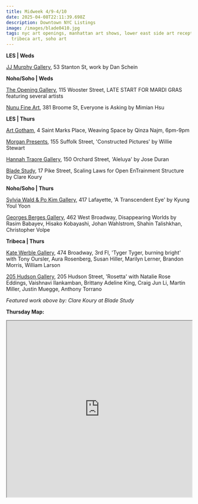 ```yaml
---
title: Midweek 4/9-4/10
date: 2025-04-08T22:11:39.698Z
description: Downtown NYC Listings
image: /images/blade0410.jpg
tags: nyc art openings, manhattan art shows, lower east side art receptions,
  tribeca art, soho art
---
```

**L﻿ES | Weds**

[JJ Murphy Gallery](https://www.jjmurphygallery.com/), 53 Stanton St, work by Dan Schein

**N﻿oho/Soho | Weds**

[The Opening Gallery](https://www.theopeninggallery.com/), 115 Wooster Street, LATE START FOR MARDI GRAS featuring several artists

[Nunu Fine Art](https://www.nunufineart.com/new-york), 381 Broome St, Everyone is Asking by Mimian Hsu

**L﻿ES | Thurs**

[Art Gotham](https://www.instagram.com/artgotham), 4 Saint Marks Place, Weaving Space by Qinza Najm, 6pm-9pm

[Morgan Presents](https://www.morgan-presents.com/exhibitions/25-willie-stewart-constructed-pictures/press_release_text/), 155 Suffolk Street, 'Constructed Pictures' by Willie Stewart

[Hannah Traore Gallery](https://hannahtraoregallery.com/exhibition/aleluya/), 150 Orchard Street, 'Aleluya' by Jose Duran

[Blade Study](https://www.bladestudy.net/exhibitions), 17 Pike Street, Scaling Laws for Open EnTrainment Structure by Clare Koury

**N﻿oho/Soho | Thurs**

[Sylvia Wald & Po Kim Gallery](https://swpk.org/), 417 Lafayette, 'A Transcendent Eye' by Kyung Youl Yoon

[Georges Berges Gallery](https://bergesgallery.com/exhibitions), 462 West Broadway, Disappearing Worlds by Rasim Babayev, Hisako Kobayashi, Johan Wahlstrom, Shahin Talishkhan, Christopher Volpe

**T﻿ribeca | Thurs**

[Kate Werble Gallery](https://www.katewerblegallery.com/), 474 Broadway, 3rd Fl, 'Tyger Tyger, burning bright' with Tony Oursler, Aura Rosenberg, Susan Hiller, Marilyn Lerner, Brandon Morris, William Larson

[205 Hudson Gallery](https://www.205hudsongallery.org/), 205 Hudson Street, 'Rosetta' with Natalie Rose Eddings, Vaishnavi Ilankamban, Brittany Adeline King, Craig Jun Li, Martin Miller, Justin Muegge, Anthony Torrano

*F﻿eatured work above by: Clare Koury at Blade Study*

**T﻿hursday Map:**

<iframe src="https://www.google.com/maps/d/u/1/embed?mid=1fCjqax0naw-QYnFuyPCEQmJiE2C7o-s&ehbc=2E312F" width="100%" height="480"></iframe>